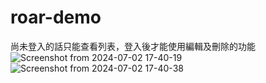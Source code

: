# roar-demo
尚未登入的話只能查看列表，登入後才能使用編輯及刪除的功能
![Screenshot from 2024-07-02 17-40-19](https://github.com/Huuu0404/roar-demo/assets/159526910/f49c460e-0078-4257-887c-318e60f0f8fd)
![Screenshot from 2024-07-02 17-40-38](https://github.com/Huuu0404/roar-demo/assets/159526910/17f02c93-aac6-446d-8a6e-bd9932a2e61e)
